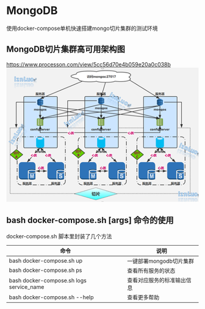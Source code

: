 # MongoDB

使用docker-compose单机快速搭建mongo切片集群的测试环境

## MongoDB切片集群高可用架构图
https://www.processon.com/view/5cc56d70e4b059e20a0c038b
![切片架构图](imgs/shard.jpg)

## bash docker-compose.sh [args] 命令的使用
docker-compose.sh 脚本里封装了几个方法

命令 |   说明
------------ | -------------
bash docker-compose.sh up  |  一键部署mongodb切片集群
bash docker-compose.sh ps  |  查看所有服务的状态
bash docker-compose.sh logs service_name   |  查看对应服务的标准输出信息
bash docker-compose.sh --help  |  查看更多帮助